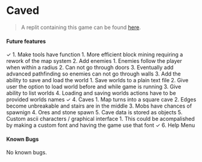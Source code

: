 # Caved
>A replit containing this game can be found [here](https://replit.com/@zushiEdu/Caved).

#### Future features
✓ 1. Make tools have function
    1. More efficient block mining requiring a rework of the map system
2. Add enemies
    1. Enemies follow the player when within a radius
    2. Can not go through doors
    3. Eventually add advanced pathfinding so enemies can not go through walls
3. Add the ability to save and load the world
    1. Save worlds to a plain text file
    2. Give user the option to load world before and while game is running
    3. Give ability to list worlds
    4. Loading and saving worlds actions have to be provided worlds names
✓ 4. Caves
    1. Map turns into a square cave
    2. Edges become unbreakable and stairs are in the middle
    3. Mobs have chances of spawnign
    4. Ores and stone spawn
    5. Cave data is stored as objects
5. Custom ascii characters / graphical interface
    1. This could be acompalished by making a custom font and having the game use that font
✓ 6. Help Menu

#### Known Bugs
No known bugs.
